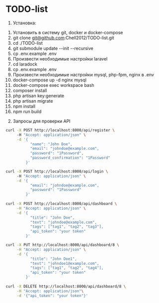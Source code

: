 # TODO-list
1. Установка:
1) Установить в систему git, docker и docker-compose
2) git clone git@github.com:Chell2012/TODO-list.git
3) cd ./TODO-list
4) git submodule update --init --recursive
6) cp .env.example .env
7) Произвести необходимые настройки laravel
5) cd laradock
6) cp .env.example .env
7) Произвести необходимые настройки mysql, php-fpm, nginx в .env
8) docker-compose up -d nginx mysql
9) docker-compose exec workspace bash
10) composer install
11) php artisan key:generate
12) php artisan migrate
13) npm install
14) npm run build

2. Запросы для проверки API


```bash
curl -X POST http://localhost:8000/api/register \                                                                                                   
     -H "Accept: application/json" \
     -d '{
           "name": "John Doe",
           "email": "johndoe@example.com",
           "password": "1Password",
           "password_confirmation": "1Password"
         }'

curl -X POST http://localhost:8000/api/login \                                                                                                      
     -H "Accept: application/json" \
     -d '{
           "email": "johndoe@example.com",
           "password": "1Password" 
         }'
         
curl -X POST http://localhost:8000/api/dashboard \
     -H "Accept: application/json" \
     -d '{
           "title": "John Doe",
           "text": "johndoe@example.com",
           "tags": ["tag1", "tag2", "tag3"],
           "api_token": "your token"
         }'

curl -X PUT http://localhost:8000/api/dashboard/8 \
     -H "Accept: application/json" \
     -d '{
           "title": "John Doe1",
           "text": "johndoe1@example.com",
           "tags": ["tag1", "tag2", "tag4"],
           "api_token": "your token"
         }'
         
curl -X DELETE http://localhost:8000/api/dashboard/8 \
     -H "Accept: application/json"\
     -d '{"api_token": "your token"}'
